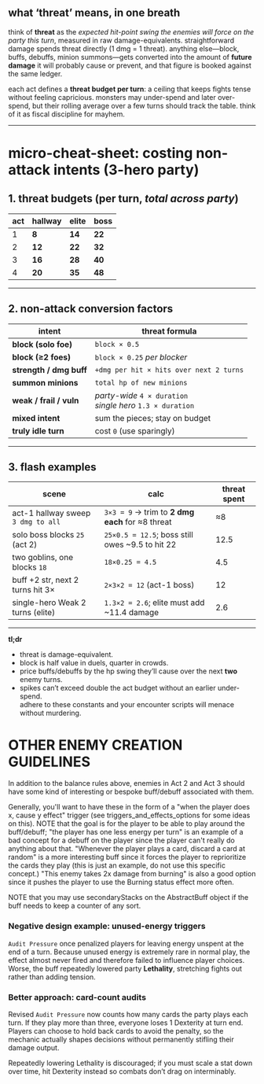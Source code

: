 ## what ‘threat’ means, in one breath  
think of **threat** as the *expected hit-point swing the enemies will force on the party this turn*, measured in raw damage-equivalents. straightforward damage spends threat directly (1 dmg = 1 threat). anything else—block, buffs, debuffs, minion summons—gets converted into the amount of **future damage** it will probably cause or prevent, and that figure is booked against the same ledger.  

each act defines a **threat budget per turn**: a ceiling that keeps fights tense without feeling capricious. monsters may under-spend and later over-spend, but their rolling average over a few turns should track the table. think of it as fiscal discipline for mayhem.

---

# micro-cheat-sheet: costing non-attack intents (3-hero party)

## 1. threat budgets (per turn, *total across party*)

| act | hallway | elite | boss |
| --- | ------- | ----- | ---- |
| 1   | **8**   | **14** | **22** |
| 2   | **12**  | **22** | **32** |
| 3   | **16**  | **28** | **40** |
| 4   | **20**  | **35** | **48** |

---

## 2. non-attack conversion factors

| intent                    | threat formula                                |
|---------------------------|-----------------------------------------------|
| **block (solo foe)**      | `block × 0.5`                                 |
| **block (≥2 foes)**       | `block × 0.25` *per blocker*                  |
| **strength / dmg buff**   | `+dmg per hit × hits over next 2 turns`       |
| **summon minions**        | `total hp of new minions`                     |
| **weak / frail / vuln**   | *party-wide* `4 × duration`<br>*single hero* `1.3 × duration` |
| **mixed intent**          | sum the pieces; stay on budget                |
| **truly idle turn**       | cost `0` (use sparingly)                      |

---

## 3. flash examples

| scene | calc | threat spent |
|-------|------|--------------|
| act-1 hallway sweep `3 dmg to all` | `3×3 = 9` → trim to **2 dmg each** for ≈8 threat | ≈8 |
| solo boss blocks `25` (act 2)      | `25×0.5 = 12.5`; boss still owes ~9.5 to hit 22 | 12.5 |
| two goblins, one blocks `18`       | `18×0.25 = 4.5` | 4.5 |
| buff +2 str, next 2 turns hit 3×   | `2×3×2 = 12` (act-1 boss) | 12 |
| single-hero Weak 2 turns (elite)   | `1.3×2 = 2.6`; elite must add ~11.4 damage | 2.6 |

---

**tl;dr**  
* threat is damage-equivalent.  
* block is half value in duels, quarter in crowds.  
* price buffs/debuffs by the hp swing they’ll cause over the next **two** enemy turns.  
* spikes can’t exceed double the act budget without an earlier under-spend.  
adhere to these constants and your encounter scripts will menace without murdering.


# OTHER ENEMY CREATION GUIDELINES
In addition to the balance rules above, enemies in Act 2 and Act 3 should have some kind of interesting or bespoke buff/debuff associated with them.

Generally, you'll want to have these in the form of a "when the player does x, cause y effect" trigger (see triggers_and_effects_options for some ideas on this).  NOTE that the goal is for the player to be able to play around the buff/debuff; "the player has one less energy per turn" is an example of a bad concept for a debuff on the player since the player can't really do anything about that.  "Whenever the player plays a card, discard a card at random" is a more interesting buff since it forces the player to reprioritize the cards they play (this is just an example, do not use this specific concept.)  "This enemy takes 2x damage from burning" is also a good option since it pushes the player to use the Burning status effect more often.

NOTE that you may use secondaryStacks on the AbstractBuff object if the buff needs to keep a counter of any sort.

### Negative design example: unused-energy triggers

`Audit Pressure` once penalized players for leaving energy unspent at the end of a turn.  Because unused energy is extremely rare in normal play, the effect almost never fired and therefore failed to influence player choices.  Worse, the buff repeatedly lowered party **Lethality**, stretching fights out rather than adding tension.

### Better approach: card-count audits

Revised `Audit Pressure` now counts how many cards the party plays each turn.  If they play more than three, everyone loses 1 Dexterity at turn end.  Players can choose to hold back cards to avoid the penalty, so the mechanic actually shapes decisions without permanently stifling their damage output.

Repeatedly lowering Lethality is discouraged; if you must scale a stat down over time, hit Dexterity instead so combats don’t drag on interminably.
